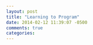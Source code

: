```yaml
---
layout: post
title: "Learning to Program"
date: 2014-02-12 11:39:07 -0500
comments: true
categories: 
---
```

